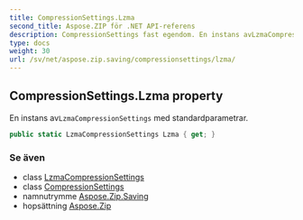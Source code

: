 ```yaml
---
title: CompressionSettings.Lzma
second_title: Aspose.ZIP för .NET API-referens
description: CompressionSettings fast egendom. En instans avLzmaCompressionSettings med standardparametrar.
type: docs
weight: 30
url: /sv/net/aspose.zip.saving/compressionsettings/lzma/
---
```

## CompressionSettings.Lzma property

En instans av`LzmaCompressionSettings` med standardparametrar.

```csharp
public static LzmaCompressionSettings Lzma { get; }
```

### Se även

* class [LzmaCompressionSettings](../../lzmacompressionsettings/)
* class [CompressionSettings](../)
* namnutrymme [Aspose.Zip.Saving](../../compressionsettings/)
* hopsättning [Aspose.Zip](../../../)


